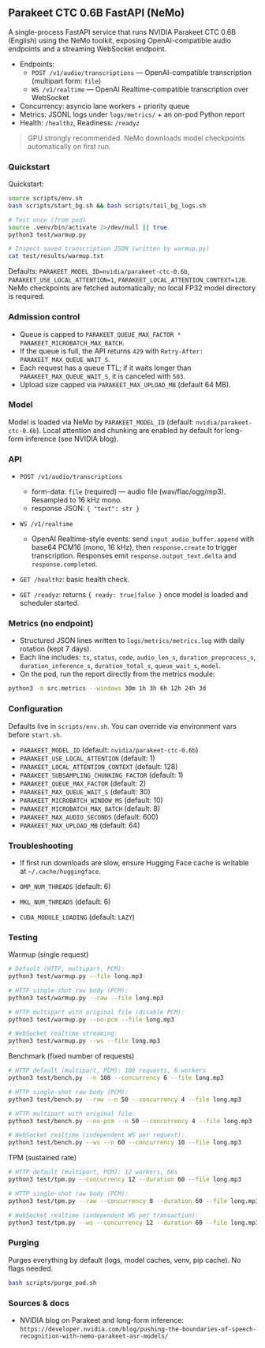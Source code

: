 ## Parakeet CTC 0.6B FastAPI (NeMo)

A single-process FastAPI service that runs NVIDIA Parakeet CTC 0.6B (English) using the NeMo toolkit, exposing OpenAI-compatible audio endpoints and a streaming WebSocket endpoint.

- Endpoints:
  - `POST /v1/audio/transcriptions` — OpenAI-compatible transcription (multipart form: `file`)
  - `WS /v1/realtime` — OpenAI Realtime-compatible transcription over WebSocket
- Concurrency: asyncio lane workers + priority queue
- Metrics: JSONL logs under `logs/metrics/` + an on-pod Python report
- Health: `/healthz`, Readiness: `/readyz`

> GPU strongly recommended. NeMo downloads model checkpoints automatically on first run.

### Quickstart

Quickstart:
```bash
source scripts/env.sh
bash scripts/start_bg.sh && bash scripts/tail_bg_logs.sh

# Test once (from pod)
source .venv/bin/activate 2>/dev/null || true
python3 test/warmup.py

# Inspect saved transcription JSON (written by warmup.py)
cat test/results/warmup.txt
```

Defaults: `PARAKEET_MODEL_ID=nvidia/parakeet-ctc-0.6b`, `PARAKEET_USE_LOCAL_ATTENTION=1`, `PARAKEET_LOCAL_ATTENTION_CONTEXT=128`.
NeMo checkpoints are fetched automatically; no local FP32 model directory is required.

### Admission control

- Queue is capped to `PARAKEET_QUEUE_MAX_FACTOR * PARAKEET_MICROBATCH_MAX_BATCH`.
- If the queue is full, the API returns `429` with `Retry-After: PARAKEET_MAX_QUEUE_WAIT_S`.
- Each request has a queue TTL; if it waits longer than `PARAKEET_MAX_QUEUE_WAIT_S`, it is canceled with `503`.
- Upload size capped via `PARAKEET_MAX_UPLOAD_MB` (default 64 MB).

### Model

Model is loaded via NeMo by `PARAKEET_MODEL_ID` (default: `nvidia/parakeet-ctc-0.6b`).
Local attention and chunking are enabled by default for long-form inference (see NVIDIA blog).

### API

- `POST /v1/audio/transcriptions`
  - form-data: `file` (required) — audio file (wav/flac/ogg/mp3). Resampled to 16 kHz mono.
  - response JSON: `{ "text": str }`

- `WS /v1/realtime`
  - OpenAI Realtime-style events: send `input_audio_buffer.append` with base64 PCM16 (mono, 16 kHz),
    then `response.create` to trigger transcription. Responses emit `response.output_text.delta` and `response.completed`.

- `GET /healthz`: basic health check.
- `GET /readyz`: returns `{ ready: true|false }` once model is loaded and scheduler started.

### Metrics (no endpoint)

- Structured JSON lines written to `logs/metrics/metrics.log` with daily rotation (kept 7 days).
- Each line includes: `ts`, `status`, `code`, `audio_len_s`, `duration_preprocess_s`, `duration_inference_s`, `duration_total_s`, `queue_wait_s`, `model`.
- On the pod, run the report directly from the metrics module:

```bash
python3 -m src.metrics --windows 30m 1h 3h 6h 12h 24h 3d
```

### Configuration

Defaults live in `scripts/env.sh`. You can override via environment vars before `start.sh`.

- `PARAKEET_MODEL_ID` (default: `nvidia/parakeet-ctc-0.6b`)
- `PARAKEET_USE_LOCAL_ATTENTION` (default: 1)
- `PARAKEET_LOCAL_ATTENTION_CONTEXT` (default: 128)
- `PARAKEET_SUBSAMPLING_CHUNKING_FACTOR` (default: 1)
- `PARAKEET_QUEUE_MAX_FACTOR` (default: 2)
- `PARAKEET_MAX_QUEUE_WAIT_S` (default: 30)
- `PARAKEET_MICROBATCH_WINDOW_MS` (default: 10)
- `PARAKEET_MICROBATCH_MAX_BATCH` (default: 8)
- `PARAKEET_MAX_AUDIO_SECONDS` (default: 600)
- `PARAKEET_MAX_UPLOAD_MB` (default: 64)
 
### Troubleshooting

- If first run downloads are slow, ensure Hugging Face cache is writable at `~/.cache/huggingface`.

 
- `OMP_NUM_THREADS` (default: 6)
- `MKL_NUM_THREADS` (default: 6)
- `CUDA_MODULE_LOADING` (default: `LAZY`)

### Testing

Warmup (single request)
```bash
# Default (HTTP, multipart, PCM):
python3 test/warmup.py --file long.mp3

# HTTP single-shot raw body (PCM):
python3 test/warmup.py --raw --file long.mp3

# HTTP multipart with original file (disable PCM):
python3 test/warmup.py --no-pcm --file long.mp3

# WebSocket realtime streaming:
python3 test/warmup.py --ws --file long.mp3
```

Benchmark (fixed number of requests)
```bash
# HTTP default (multipart, PCM): 100 requests, 6 workers
python3 test/bench.py --n 100 --concurrency 6 --file long.mp3

# HTTP single-shot raw body (PCM):
python3 test/bench.py --raw --n 50 --concurrency 4 --file long.mp3

# HTTP multipart with original file:
python3 test/bench.py --no-pcm --n 50 --concurrency 4 --file long.mp3

# WebSocket realtime (independent WS per request):
python3 test/bench.py --ws --n 60 --concurrency 10 --file long.mp3
```

TPM (sustained rate)
```bash
# HTTP default (multipart, PCM): 12 workers, 60s
python3 test/tpm.py --concurrency 12 --duration 60 --file long.mp3

# HTTP single-shot raw body (PCM):
python3 test/tpm.py --raw --concurrency 8 --duration 60 --file long.mp3

# WebSocket realtime (independent WS per transaction):
python3 test/tpm.py --ws --concurrency 12 --duration 60 --file long.mp3
```

### Purging

Purges everything by default (logs, model caches, venv, pip cache). No flags needed.

```bash
bash scripts/purge_pod.sh
```

### Sources & docs

- NVIDIA blog on Parakeet and long-form inference: `https://developer.nvidia.com/blog/pushing-the-boundaries-of-speech-recognition-with-nemo-parakeet-asr-models/`
